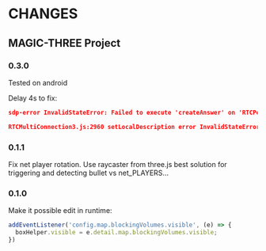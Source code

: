 
# CHANGES
## MAGIC-THREE Project


### 0.3.0
  Tested on android 

  Delay 4s to fix:
```json
sdp-error InvalidStateError: Failed to execute 'createAnswer' on 'RTCPeerConnection': PeerConnection cannot create an answer in a state other than have-remote-offer or have-local-pranswer.

RTCMultiConnection3.js:2960 setLocalDescription error InvalidStateError: Failed to execute 'setLocalDescription' on 'RTCPeerConnection': Failed to set local offer sdp: Called in wrong state: have-remote-offer
```

### 0.1.1

 Fix net player rotation.
 Use raycaster from three.js best solution for triggering and detecting bullet vs net_PLAYERS...
 


### 0.1.0

Make it possible edit in runtime:
```js
addEventListener('config.map.blockingVolumes.visible', (e) => {
  boxHelper.visible = e.detail.map.blockingVolumes.visible;
})
```
